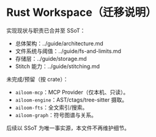 # Rust Workspace（迁移说明）

实现现状与职责已合并至 SSoT：
- 总体架构：../guide/architecture.md
- 文件系统与阈值：../guide/fs-and-limits.md
- 存储层：../guide/storage.md
- Stitch 能力：../guide/stitching.md

未完成/预留（按 crate）：
- `ailoom-mcp`：MCP Provider（仅本机、只读）。
- `ailoom-engine`：AST/ctags/tree-sitter 摄取。
- `ailoom-fts`：全文索引/搜索。
- `ailoom-graph`：符号图谱与关系。

后续以 SSoT 为唯一事实源，本文件不再维护细节。
